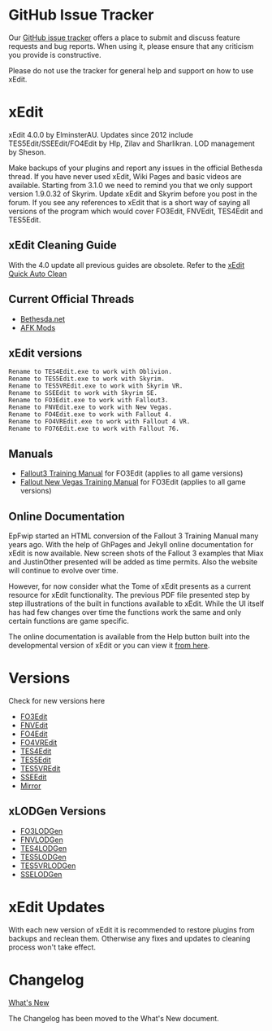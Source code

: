 # GitHub Issue Tracker

Our [GitHub issue tracker](https://github.com/TES5Edit/TES5Edit/issues) offers a place to submit and discuss feature requests and bug reports. When using it, please ensure that any criticism you provide is constructive.

Please do not use the tracker for general help and support on how to use xEdit.

# xEdit

xEdit 4.0.0 by ElminsterAU. Updates since 2012 include TES5Edit/SSEEdit/FO4Edit by Hlp, Zilav and Sharlikran. LOD management by Sheson.

Make backups of your plugins and report any issues in the official Bethesda thread. If you have never used xEdit, Wiki Pages and basic videos are available.  Starting from 3.1.0 we need to remind you that we only support version 1.9.0.32 of Skyrim. Update xEdit and Skyrim before you post in the forum.  If you see any references to xEdit that is a short way of saying all versions of the program which would cover FO3Edit, FNVEdit, TES4Edit and TES5Edit.

## xEdit Cleaning Guide

With the 4.0 update all previous guides are obsolete. Refer to the [xEdit Quick Auto Clean](https://tes5edit.github.io/docs/5-mod-cleaning-and-error-checking.html#quickautoclean)

## Current Official Threads
- [Bethesda.net](https://bethesda.net/community/topic/57570/relz-sseedit)
- [AFK Mods](https://afkmods.iguanadons.net/index.php?/topic/3750-wipz-tes5edit/)

## xEdit versions

```text
Rename to TES4Edit.exe to work with Oblivion.
Rename to TES5Edit.exe to work with Skyrim.
Rename to TES5VREdit.exe to work with Skyrim VR.
Rename to SSEEdit to work with Skyrim SE.
Rename to FO3Edit.exe to work with Fallout3.
Rename to FNVEdit.exe to work with New Vegas.
Rename to FO4Edit.exe to work with Fallout 4.
Rename to FO4VREdit.exe to work with Fallout 4 VR.
Rename to FO76Edit.exe to work with Fallout 76.
```

## Manuals

- [Fallout3 Training Manual](https://www.nexusmods.com/fallout3/mods/8629) for FO3Edit (applies to all game versions)
- [Fallout New Vegas Training Manual](https://www.nexusmods.com/newvegas/mods/38413) for FO3Edit (applies to all game versions)

## Online Documentation

EpFwip started an HTML conversion of the Fallout 3 Training Manual many years ago. With the help of GhPages and Jekyll online documentation for xEdit is now available. New screen shots of the Fallout 3 examples that Miax and JustinOther presented will be added as time permits. Also the website will continue to evolve over time.

However, for now consider what the Tome of xEdit presents as a current resource for xEdit functionality. The previous PDF file presented step by step illustrations of the built in functions available to xEdit. While the UI itself has had few changes over time the functions work the same and only certain functions are game specific.

The online documentation is available from the Help button built into the developmental version of xEdit or you can view it [from here](https://tes5edit.github.io/docs/).

# Versions

Check for new versions here

- [FO3Edit](http://www.nexusmods.com/fallout3/mods/637)
- [FNVEdit](http://www.nexusmods.com/newvegas/mods/34703)
- [FO4Edit](http://www.nexusmods.com/fallout4/mods/2737)
- [FO4VREdit](http://www.nexusmods.com/fallout4/mods/2737)
- [TES4Edit](http://www.nexusmods.com/oblivion/mods/11536)
- [TES5Edit](http://www.nexusmods.com/skyrim/mods/25859)
- [TES5VREdit](http://www.nexusmods.com/skyrim/mods/25859)
- [SSEEdit](http://www.nexusmods.com/skyrimspecialedition/mods/164)
- [Mirror](https://github.com/TES5Edit/TES5Edit/releases)

## xLODGen Versions

- [FO3LODGen](http://www.nexusmods.com/fallout3/mods/21174)
- [FNVLODGen](http://www.nexusmods.com/newvegas/mods/58562)
- [TES4LODGen](http://www.nexusmods.com/oblivion/mods/15781)
- [TES5LODGen](http://www.nexusmods.com/skyrim/mods/62698)
- [TES5VRLODGen](http://www.nexusmods.com/skyrim/mods/62698)
- [SSELODGen](http://www.nexusmods.com/skyrimspecialedition/mods/6642/?)

# xEdit Updates

With each new version of xEdit it is recommended to restore plugins from backups and reclean them. Otherwise any fixes and updates to cleaning process won't take effect.

# Changelog

[What's New](http://tes5edit.github.io/whatsnew.html)

The Changelog has been moved to the What's New document.
